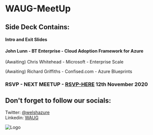 # WAUG-MeetUp
## Side Deck Contains:

#### Intro and Exit Slides
#### John Lunn - BT Enterprise - Cloud Adoption Framework for Azure

(Awaiting) Chris Whitehead - Microsoft - Enterprise Scale

(Awaiting) Richard Griffiths - Confised.com - Azure Blueprints

### RSVP - NEXT MEETUP - [RSVP-HERE](https://www.meetup.com/MSFT-Stack/events/272699410/) 12th November 2020

## Don't forget to follow our socials: </br>
Twitter: [@welshazure](http://www.twitter.com/welshazure) </br>
Linkedin: [WAUG](https://www.linkedin.com/groups/13866357/)

![Logo](https://secure.meetupstatic.com/photos/event/9/c/4/f/600_492160015.jpeg)